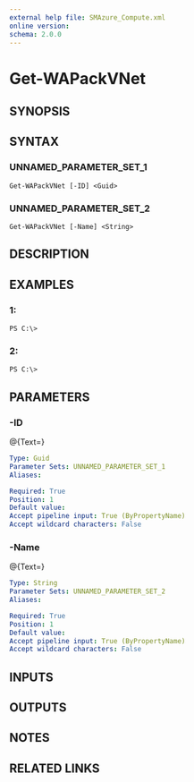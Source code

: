 ```yaml
---
external help file: SMAzure_Compute.xml
online version: 
schema: 2.0.0
---
```


# Get-WAPackVNet
## SYNOPSIS

## SYNTAX

### UNNAMED_PARAMETER_SET_1
```
Get-WAPackVNet [-ID] <Guid>
```

### UNNAMED_PARAMETER_SET_2
```
Get-WAPackVNet [-Name] <String>
```

## DESCRIPTION

## EXAMPLES

### 1:
```
PS C:\>
```

### 2:
```
PS C:\>
```

## PARAMETERS

### -ID
@{Text=}

```yaml
Type: Guid
Parameter Sets: UNNAMED_PARAMETER_SET_1
Aliases: 

Required: True
Position: 1
Default value: 
Accept pipeline input: True (ByPropertyName)
Accept wildcard characters: False
```

### -Name
@{Text=}

```yaml
Type: String
Parameter Sets: UNNAMED_PARAMETER_SET_2
Aliases: 

Required: True
Position: 1
Default value: 
Accept pipeline input: True (ByPropertyName)
Accept wildcard characters: False
```

## INPUTS

## OUTPUTS

## NOTES

## RELATED LINKS

